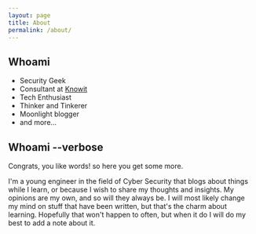 ```yaml
---
layout: page
title: About
permalink: /about/
---
```


## Whoami
* Security Geek
* Consultant at <a href="https://www.knowit.eu/services/insight/cybersecurity-law/">Knowit</a>
* Tech Enthusiast
* Thinker and Tinkerer
* Moonlight blogger
* and more...

## Whoami --verbose
Congrats, you like words! so here you get some more.

I'm a young engineer in the field of Cyber Security that blogs about things while I learn, or because I wish to share my thoughts and insights. My opinions are my own, and so will they always be. I will most likely change my mind on stuff that have been written, but that's the charm about learning. Hopefully that won't happen to often, but when it do I will do my best to add a note about it. 